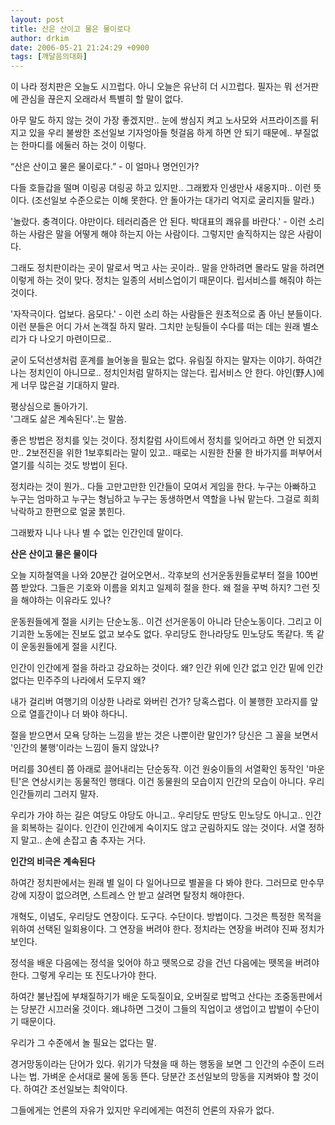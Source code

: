 ```yaml
---
layout: post
title: 산은 산이고 물은 물이로다
author: drkim
date: 2006-05-21 21:24:29 +0900
tags: [깨달음의대화]
---
```

 이 나라 정치판은 오늘도 시끄럽다. 아니 오늘은 유난히 더 시끄럽다. 필자는 뭐 선거판에 관심을 끊은지 오래라서 특별히 할 말이 없다. 

아무 말도 하지 않는 것이 가장 좋겠지만.. 눈에 쌍심지 켜고 노사모와 서프라이즈를 뒤지고 있을 우리 불쌍한 조선일보 기자엉아들 헛걸음 하게 하면 안 되기 때문에.. 부질없는 한마디를 에둘러 하는 것이 이렇다. 

“산은 산이고 물은 물이로다.” - 이 얼마나 명언인가?

다들 호들갑을 떨며 이링공 뎌링공 하고 있지만.. 그래봤자 인생만사 새옹지마.. 이런 뜻이다. (조선일보 수준으로는 이해 못한다. 안 돌아가는 대가리 억지로 굴리지들 말라.)

'놀랐다. 충격이다. 야만이다. 테러리즘은 안 된다. 박대표의 쾌유를 바란다.' - 이런 소리 하는 사람은 말을 어떻게 해야 하는지 아는 사람이다. 그렇지만 솔직하지는 않은 사람이다. 

그래도 정치판이라는 곳이 말로서 먹고 사는 곳이라.. 말을 안하려면 몰라도 말을 하려면 이렇게 하는 것이 맞다. 정치는 일종의 서비스업이기 때문이다. 립서비스를 해줘야 하는 것이다. 

'자작극이다. 업보다. 음모다.' - 이런 소리 하는 사람들은 원초적으로 좀 아닌 분들이다. 이런 분들은 어디 가서 논객질 하지 말라. 그치만 눈팅들이 수다를 떠는 데는 원래 별소리가 다 나오기 마련이므로.. 

굳이 도덕선생처럼 훈계를 늘어놓을 필요는 없다. 유림질 하지는 말자는 이야기. 하여간 나는 정치인이 아니므로.. 정치인처럼 말하지는 않는다. 립서비스 안 한다. 야인(野人)에게 너무 많은걸 기대하지 말라. 

평상심으로 돌아가기.   
'그래도 삶은 계속된다'..는 말씀.

좋은 방법은 정치를 잊는 것이다. 정치칼럼 사이트에서 정치를 잊어라고 하면 안 되겠지만.. 2보전진을 위한 1보후퇴라는 말이 있고.. 때로는 시원한 찬물 한 바가지를 퍼부어서 열기를 식히는 것도 방법이 된다. 

정치라는 것이 뭔가.. 다들 고만고만한 인간들이 모여서 게임을 한다. 누구는 아빠하고 누구는 엄마하고 누구는 형님하고 누구는 동생하면서 역할을 나눠 맡는다. 그걸로 희희낙락하고 한편으로 얼굴 붉힌다. 

그래봤자 니나 나나 별 수 없는 인간인데 말이다. 



**산은 산이고 물은 물이다**

오늘 지하철역을 나와 20분간 걸어오면서.. 각후보의 선거운동원들로부터 절을 100번 쯤 받았다. 그들은 기호와 이름을 외치고 일제히 절을 한다. 왜 절을 꾸벅 하지? 그런 짓을 해야하는 이유라도 있나? 

운동원들에게 절을 시키는 단순노동.. 이건 선거운동이 아니라 단순노동이다. 그리고 이 기괴한 노동에는 진보도 없고 보수도 없다. 우리당도 한나라당도 민노당도 똑같다. 똑 같이 운동원들에게 절을 시킨다. 

인간이 인간에게 절을 하라고 강요하는 것이다. 왜? 인간 위에 인간 없고 인간 밑에 인간 없다는 민주주의 나라에서 도무지 왜? 

내가 걸리버 여행기의 이상한 나라로 와버린 건가? 당혹스럽다. 이 불행한 꼬라지를 앞으로 열흘간이나 더 봐야 하다니. 

절을 받으면서 모욕 당하는 느낌을 받는 것은 나뿐이란 말인가? 당신은 그 꼴을 보면서 '인간의 불행'이라는 느낌이 들지 않았나?

머리를 30센티 쯤 아래로 끌어내리는 단순동작. 이건 원숭이들의 서열확인 동작인 '마운틴'은 연상시키는 동물적인 행태다. 이건 동물원의 모습이지 인간의 모습이 아니다. 우리 인간들끼리 그러지 말자. 

우리가 가야 하는 길은 여당도 야당도 아니고.. 우리당도 딴당도 민노당도 아니고.. 인간을 회복하는 길이다. 인간이 인간에게 숙이지도 않고 군림하지도 않는 것이다. 서열 정하지 말고.. 손에 손잡고 춤 추자는 거다. 



**인간의 비극은 계속된다**

하여간 정치판에서는 원래 별 일이 다 일어나므로 별꼴을 다 봐야 한다. 그러므로 만수무강에 지장이 없으려면, 스트레스 안 받고 살려면 탈정치 해야한다. 

개혁도, 이념도, 우리당도 연장이다. 도구다. 수단이다. 방법이다. 그것은 특정한 목적을 위하여 선택된 일회용이다. 그 연장을 버려야 한다. 정치라는 연장을 버려야 진짜 정치가 보인다.

정석을 배운 다음에는 정석을 잊어야 하고 뗏목으로 강을 건넌 다음에는 뗏목을 버려야 한다. 그렇게 우리는 또 진도나가야 한다. 

하여간 불난집에 부채질하기가 배운 도둑질이요, 오버질로 밥먹고 산다는 조중동판에서는 당분간 시끄러울 것이다. 왜냐하면 그것이 그들의 직업이고 생업이고 밥벌이 수단이기 때문이다. 

우리가 그 수준에서 놀 필요는 없다는 말.

경거망동이라는 단어가 있다. 위기가 닥쳤을 때 하는 행동을 보면 그 인간의 수준이 드러나는 법. 가벼운 순서대로 물에 동동 뜬다. 당분간 조선일보의 망동을 지켜봐야 할 것이다. 하여간 조선일보는 최악이다. 

  
그들에게는 언론의 자유가 있지만 우리에게는 여전히 언론의 자유가 없다.